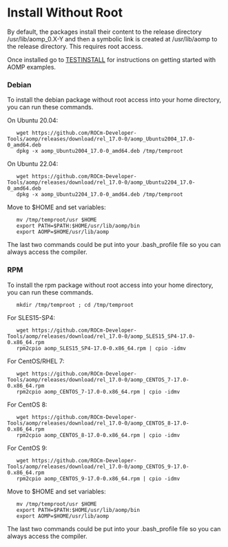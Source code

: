 # Install Without Root
By default, the packages install their content to the release directory /usr/lib/aomp_0.X-Y and then a  symbolic link is created at /usr/lib/aomp to the release directory. This requires root access.

Once installed go to [TESTINSTALL](TESTINSTALL.md) for instructions on getting started with AOMP examples.

### Debian
To install the debian package without root access into your home directory, you can run these commands.<br>

On Ubuntu 20.04:
```
   wget https://github.com/ROCm-Developer-Tools/aomp/releases/download/rel_17.0-0/aomp_Ubuntu2004_17.0-0_amd64.deb
   dpkg -x aomp_Ubuntu2004_17.0-0_amd64.deb /tmp/temproot
```
On Ubuntu 22.04:
```
   wget https://github.com/ROCm-Developer-Tools/aomp/releases/download/rel_17.0-0/aomp_Ubuntu2204_17.0-0_amd64.deb
   dpkg -x aomp_Ubuntu2204_17.0-0_amd64.deb /tmp/temproot
```
Move to $HOME and set variables:
```
   mv /tmp/temproot/usr $HOME
   export PATH=$PATH:$HOME/usr/lib/aomp/bin
   export AOMP=$HOME/usr/lib/aomp
```
The last two commands could be put into your .bash_profile file so you can always access the compiler.

### RPM
To install the rpm package without root access into your home directory, you can run these commands.
```
   mkdir /tmp/temproot ; cd /tmp/temproot 
```
For SLES15-SP4:
```
   wget https://github.com/ROCm-Developer-Tools/aomp/releases/download/rel_17.0-0/aomp_SLES15_SP4-17.0-0.x86_64.rpm
   rpm2cpio aomp_SLES15_SP4-17.0-0.x86_64.rpm | cpio -idmv
```
For CentOS/RHEL 7:
```
   wget https://github.com/ROCm-Developer-Tools/aomp/releases/download/rel_17.0-0/aomp_CENTOS_7-17.0-0.x86_64.rpm
   rpm2cpio aomp_CENTOS_7-17.0-0.x86_64.rpm | cpio -idmv
```
For CentOS 8:
```
   wget https://github.com/ROCm-Developer-Tools/aomp/releases/download/rel_17.0-0/aomp_CENTOS_8-17.0-0.x86_64.rpm
   rpm2cpio aomp_CENTOS_8-17.0-0.x86_64.rpm | cpio -idmv
```
For CentOS 9:
```
   wget https://github.com/ROCm-Developer-Tools/aomp/releases/download/rel_17.0-0/aomp_CENTOS_9-17.0-0.x86_64.rpm
   rpm2cpio aomp_CENTOS_9-17.0-0.x86_64.rpm | cpio -idmv
```
Move to $HOME and set variables:
```
   mv /tmp/temproot/usr $HOME
   export PATH=$PATH:$HOME/usr/lib/aomp/bin
   export AOMP=$HOME/usr/lib/aomp
```
The last two commands could be put into your .bash_profile file so you can always access the compiler.

